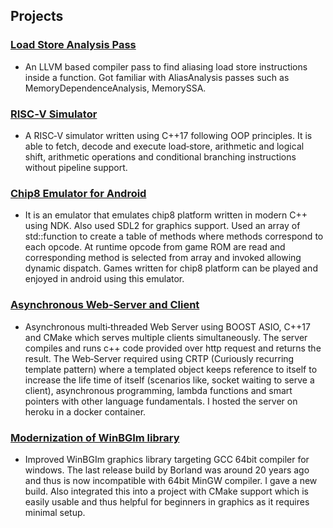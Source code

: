 ## Projects
### [Load Store Analysis Pass](https://github.com/ahmedshakill/load-store-pass)
- An LLVM based compiler pass to find aliasing load store instructions inside a function. Got familiar
with AliasAnalysis passes such as MemoryDependenceAnalysis, MemorySSA.
### [RISC‑V Simulator](https://github.com/ahmedshakill/Sim)
- A RISC‑V simulator written using C++17 following OOP principles. It is able to fetch, decode and execute
load‑store, arithmetic and logical shift, arithmetic operations and conditional branching instructions without pipeline support.
### [Chip8 Emulator for Android](https://github.com/ahmedshakill/Emu8)
- It is an emulator that emulates chip8 platform written in modern C++ using NDK. Also used SDL2
for graphics support. Used an array of std::function to create a table of methods where methods correspond to each opcode.
At runtime opcode from game ROM are read and corresponding method is selected from array and invoked allowing dynamic
dispatch. Games written for chip8 platform can be played and enjoyed in android using this emulator. 
### [Asynchronous Web‑Server and Client](https://github.com/ahmedshakill/TCPServer)
- Asynchronous multi‑threaded Web Server using BOOST ASIO, C++17 and CMake which
serves multiple clients simultaneously. The server compiles and runs c++ code provided over http request and returns the result.
The Web‑Server required using CRTP (Curiously recurring template pattern) where a templated object keeps reference to itself to
increase the life time of itself (scenarios like, socket waiting to serve a client), asynchronous programming, lambda functions and
smart pointers with other language fundamentals. I hosted the server on heroku in a docker container. 
### [Modernization of WinBGIm library](https://github.com/ahmedshakill/WinBGIm-64)
- Improved WinBGIm graphics library targeting GCC 64bit compiler for windows. The last
release build by Borland was around 20 years ago and thus is now incompatible with 64bit MinGW compiler. I gave a new build.
Also integrated this into a project with CMake support which is easily usable and thus helpful for beginners in graphics as it
requires minimal setup.
